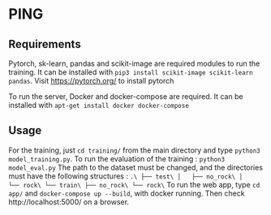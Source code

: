 # PING

## Requirements

Pytorch, sk-learn, pandas and scikit-image are required modules to run the training.
It can be installed with `pip3 install scikit-image scikit-learn pandas`. 
Visit https://pytorch.org/ to install pytorch

To run the server, Docker and docker-compose are required.
It can be installed with `apt-get install docker docker-compose`

## Usage

For the training, just `cd training/` from the main directory and type `python3 model_training.py`.
To run the evaluation of the training : `python3 model_eval.py`
The path to the dataset must be changed, and the directories must have the following structures : 
`
.\
├── test\
│   ├── no_rock\
│   └── rock\
└── train\
    ├── no_rock\
    └── rock\
`
To run the web app, type `cd app/` and `docker-compose up --build`, with docker running. Then check http://localhost:5000/ on a browser.
